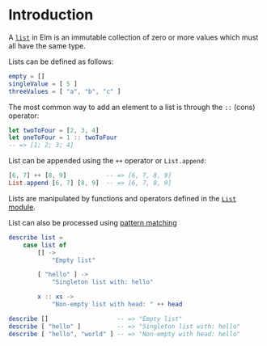 # Introduction

A [`list`][lists] in Elm is an immutable collection of zero or more values which must all have the same type.

Lists can be defined as follows:

```elm
empty = []
singleValue = [ 5 ]
threeValues = [ "a", "b", "c" ]
```

The most common way to add an element to a list is through the `::` (cons) operator:

```elm
let twoToFour = [2, 3, 4]
let oneToFour = 1 :: twoToFour
-- => [1; 2; 3; 4]
```

List can be appended using the `++` operator or `List.append`:

```elm
[6, 7] ++ [8, 9]           -- => [6, 7, 8, 9]
List.append [6, 7] [8, 9]  -- => [6, 7, 8, 9]
```

Lists are manipulated by functions and operators defined in the [`List` module][list-module].

List can also be processed using [pattern matching](list-destructuring)

```elm
describe list =
    case list of
        [] ->
            "Empty list"

        [ "hello" ] ->
            "Singleton list with: hello"

        x :: xs ->
            "Non-empty list with head: " ++ head

describe []                   -- => "Empty list"
describe [ "hello" ]          -- => "Singleton list with: hello"
describe [ "hello", "world" ] -- => "Non-empty with head: hello"
```

[lists]: https://elmprogramming.com/list.html
[list-module]: https://package.elm-lang.org/packages/elm/core/latest/List
[list-destructuring]: https://www.elm.christmas/2020/8
